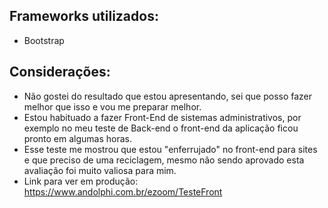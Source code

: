 ## Frameworks utilizados:
 - Bootstrap

## Considerações:
 - Não gostei do resultado que estou apresentando, sei que posso fazer melhor que isso e vou me preparar melhor. 
 - Estou habituado a fazer Front-End de sistemas administrativos, por exemplo no meu teste de Back-end o front-end da aplicação ficou pronto em algumas horas.
 - Esse teste me mostrou que estou "enferrujado" no front-end para sites e que preciso de uma reciclagem, mesmo não sendo aprovado esta avaliação foi muito valiosa para mim.
 - Link para ver em produção: https://www.andolphi.com.br/ezoom/TesteFront
 

